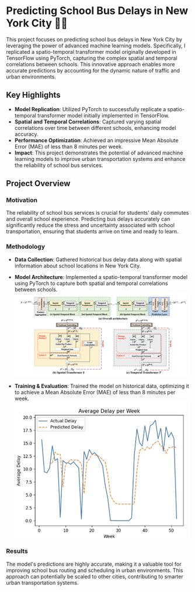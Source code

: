 # Predicting School Bus Delays in New York City 🚌🏫

This project focuses on predicting school bus delays in New York City by leveraging the power of advanced machine learning models. Specifically, I replicated a spatio-temporal transformer model originally developed in TensorFlow using PyTorch, capturing the complex spatial and temporal correlations between schools. This innovative approach enables more accurate predictions by accounting for the dynamic nature of traffic and urban environments.

## Key Highlights

- **Model Replication**: Utilized PyTorch to successfully replicate a spatio-temporal transformer model initially implemented in TensorFlow.
- **Spatial and Temporal Correlations**: Captured varying spatial correlations over time between different schools, enhancing model accuracy.
- **Performance Optimization**: Achieved an impressive Mean Absolute Error (MAE) of less than 8 minutes per week.
- **Impact**: This project demonstrates the potential of advanced machine learning models to improve urban transportation systems and enhance the reliability of school bus services.

## Project Overview

### Motivation
The reliability of school bus services is crucial for students' daily commutes and overall school experience. Predicting bus delays accurately can significantly reduce the stress and uncertainty associated with school transportation, ensuring that students arrive on time and ready to learn.

### Methodology
- **Data Collection**: Gathered historical bus delay data along with spatial information about school locations in New York City.
- **Model Architecture**: Implemented a spatio-temporal transformer model using PyTorch to capture both spatial and temporal correlations between schools.
![School Bus](bd2.png)

- **Training & Evaluation**: Trained the model on historical data, optimizing it to achieve a Mean Absolute Error (MAE) of less than 8 minutes per week.
![School Bus](fig.png)


### Results
The model's predictions are highly accurate, making it a valuable tool for improving school bus routing and scheduling in urban environments. This approach can potentially be scaled to other cities, contributing to smarter urban transportation systems.
